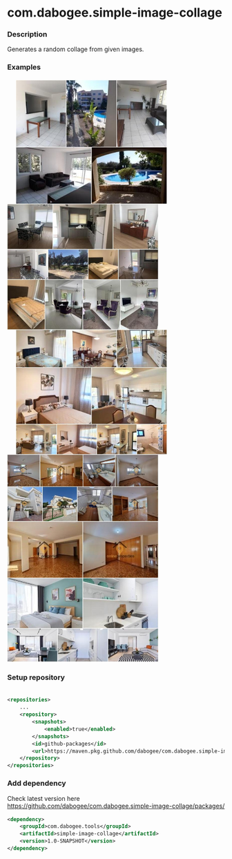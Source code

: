 # com.dabogee.simple-image-collage

### Description
Generates a random collage from given images.

### Examples
<div style="clear: both; margin: 20px 0;">
<img src="./docs/collage-example-01.jpg" width="350" style="margin-left: 20px; float: left;" />
<img src="./docs/collage-example-02.jpg" width="350" style="float: left;" />
</div>
<p>&nbsp;</p>

<div style="clear: both; margin: 20px 0;">
<img src="./docs/collage-example-03.jpg" width="350" style="margin-left: 20px; float: left;" />
<img src="./docs/collage-example-04.jpg" width="350" style="float: left;" />
</div>
<p>&nbsp;</p>

<div style="clear: both; margin: 20px 0;">
<img src="./docs/collage-example-06.jpg" width="350" />
</div>



### Setup repository

```xml

<repositories>
    ...
    <repository>
        <snapshots>
            <enabled>true</enabled>
        </snapshots>
        <id>github-packages</id>
        <url>https://maven.pkg.github.com/dabogee/com.dabogee.simple-image-collage</url>
    </repository>
</repositories>
```

### Add dependency

Check latest version here
https://github.com/dabogee/com.dabogee.simple-image-collage/packages/

```xml
<dependency>
    <groupId>com.dabogee.tools</groupId>
    <artifactId>simple-image-collage</artifactId>
    <version>1.0-SNAPSHOT</version>
</dependency>
```